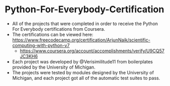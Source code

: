# Python-For-Everybody-Certification
* All of the projects that were completed in order to receive the Python For Everybody certifications from Coursera. 
* The certifications can be viewed here: https://www.freecodecamp.org/certification/ArjunNaik/scientific-computing-with-python-v7
  * https://www.coursera.org/account/accomplishments/verify/U9CQ57JC3KH6
* Each project was developed by @Verisimilitude11 from boilerplates provided by the University of Michigan.
* The projects were tested by modules designed by the University of Michigan, and each project got all of the automatic test suites to pass.
